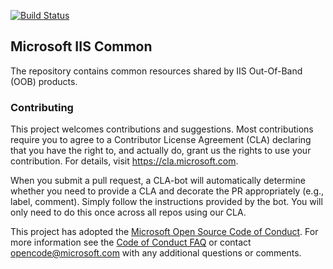 [![Build Status](https://devdiv.visualstudio.com/DevDiv/_apis/build/status/IIS/IIS.Common/IIS.Common%20CI%20(Yaml))](https://devdiv.visualstudio.com/DevDiv/_build/latest?definitionId=10268)

Microsoft IIS Common
--------------------------------

The repository contains common resources shared by IIS Out-Of-Band (OOB) products.

### Contributing

This project welcomes contributions and suggestions.  Most contributions require you to agree to a
Contributor License Agreement (CLA) declaring that you have the right to, and actually do, grant us
the rights to use your contribution. For details, visit https://cla.microsoft.com.

When you submit a pull request, a CLA-bot will automatically determine whether you need to provide
a CLA and decorate the PR appropriately (e.g., label, comment). Simply follow the instructions
provided by the bot. You will only need to do this once across all repos using our CLA.

This project has adopted the [Microsoft Open Source Code of Conduct](https://opensource.microsoft.com/codeofconduct/).
For more information see the [Code of Conduct FAQ](https://opensource.microsoft.com/codeofconduct/faq/) or
contact [opencode@microsoft.com](mailto:opencode@microsoft.com) with any additional questions or comments.
